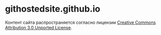 # githostedsite.github.io



Контент сайта распространяется согласно лицензии [Creative Commons Attribution 3.0 Unported License](https://creativecommons.org/licenses/by/3.0/deed.ru).
